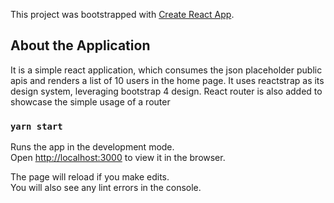 This project was bootstrapped with [Create React App](https://github.com/facebook/create-react-app).

## About the Application

It is a simple react application, which consumes the json placeholder public apis and renders a list of 10 users in the home page. It uses reactstrap as its design system, leveraging bootstrap 4 design.
React router is also added to showcase the simple usage of a router

### `yarn start`

Runs the app in the development mode.<br />
Open [http://localhost:3000](http://localhost:3000) to view it in the browser.

The page will reload if you make edits.<br />
You will also see any lint errors in the console.

